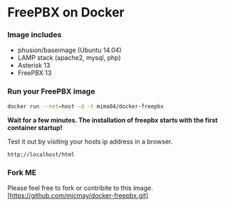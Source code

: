 # FreePBX on Docker

### Image includes

 * phusion/baseimage (Ubuntu 14.04)
 * LAMP stack (apache2, mysql, php)
 * Asterisk 13
 * FreePBX 13
 


### Run your FreePBX image
```bash
docker run --net=host -d -t mima84/docker-freepbx
```

**Wait for a few minutes. The installation of freepbx starts with the first container startup!**

Test it out by visiting your hosts ip address in a browser.
```
http://localhost/html
```



### Fork ME

Please feel free to fork or contribite to this image.
[https://github.com/micmay/docker-freepbx.git]
